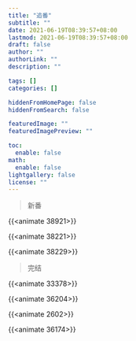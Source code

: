 ```yaml
---
title: "追番"
subtitle: ""
date: 2021-06-19T08:39:57+08:00
lastmod: 2021-06-19T08:39:57+08:00
draft: false
author: ""
authorLink: ""
description: ""

tags: []
categories: []

hiddenFromHomePage: false
hiddenFromSearch: false

featuredImage: ""
featuredImagePreview: ""

toc:
  enable: false
math:
  enable: false
lightgallery: false
license: ""
---
```


<link rel="stylesheet" href="/css/animate.css">

> 新番

{{<animate 38921>}}

{{<animate 38221>}}

{{<animate 38229>}}

> 完结

{{<animate 33378>}}

{{<animate 36204>}}

{{<animate 2602>}}

{{<animate 36174>}}

<!--more-->

<script src="/js/animate.js"></script>

